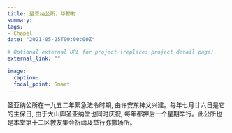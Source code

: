 ```yaml
---
title: 圣亚纳公所，华都村
summary:
tags:
- Chapel
date: "2021-05-25T00:00:00Z"

# Optional external URL for project (replaces project detail page).
external_link: ""

image:
  caption:
  focal_point: Smart
---
```

圣亚纳公所在一九五二年緊急法令时期, 由许安东神父兴建。每年七月廿六日是它的主保日, 由于大山脚圣亚纳堂也同时庆祝, 每年都押后一个星期举行。此公所也是本堂第十二区教友集会祈禱及举行弥撒场所。
